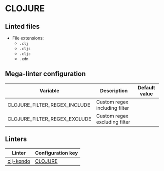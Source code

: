 <!-- markdownlint-disable MD003 MD020 MD033 MD041 -->
<!-- Generated by .automation/build.py, please do not update manually -->
<!-- Instead, update descriptor file at https://github.com/nvuillam/mega-linter/tree/master/megalinter/descriptors/clojure.yml -->
# CLOJURE

## Linted files

- File extensions:
  - `.clj`
  - `.cljs`
  - `.cljc`
  - `.edn`

## Mega-linter configuration

| Variable | Description | Default value |
| ----------------- | -------------- | -------------- |
| CLOJURE_FILTER_REGEX_INCLUDE | Custom regex including filter |  |
| CLOJURE_FILTER_REGEX_EXCLUDE | Custom regex excluding filter |  |

## Linters

| Linter | Configuration key |
| ------ | ----------------- |
| [clj-kondo](clojure_clj_kondo.md) | [CLOJURE](clojure_clj_kondo.md) |
